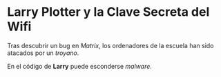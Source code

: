 # Larry Plotter y la Clave Secreta del Wifi

Tras descubrir un bug en *Matrix*, los ordenadores de la escuela han sido atacados por un *troyano*.

En el código de **Larry** puede esconderse *malware*.
